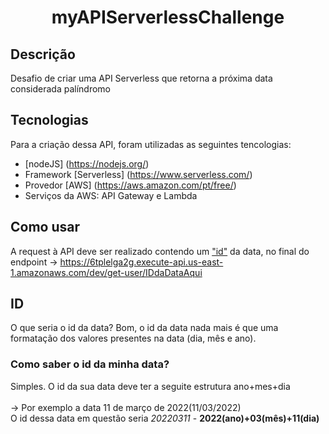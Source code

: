<h1 align='center'>myAPIServerlessChallenge</h1>

## Descrição
Desafio de criar uma API Serverless que retorna a próxima data considerada palíndromo

## Tecnologias
Para a criação dessa API, foram utilizadas as seguintes tencologias:
 - [nodeJS] (https://nodejs.org/)
 - Framework [Serverless] (https://www.serverless.com/)
 - Provedor [AWS] (https://aws.amazon.com/pt/free/)
 -  Serviços da AWS: API Gateway e Lambda

## Como usar
A request à API deve ser realizado contendo um <a href='#ID'>"id"</a> da data,
no final do endpoint -> https://6tplelga2g.execute-api.us-east-1.amazonaws.com/dev/get-user/IDdaDataAqui

## ID
O que seria o id da data?
Bom, o id da data nada mais é que uma formatação dos valores presentes na data (dia, mês e ano).

<h3>Como saber o id da minha data?</h3>
Simples. O id da sua data deve ter a seguite estrutura ano+mes+dia
<br>
<br>
-> Por exemplo a data 11 de março de 2022(11/03/2022)
<br>
O id dessa data em questão seria <em>20220311</em> - <strong>2022(ano)+03(mês)+11(dia)</strong>
